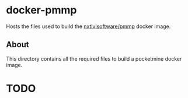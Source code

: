 # docker-pmmp
Hosts the files used to build the [nxtlvlsoftware/pmmp](https://hub.docker.com/repository/docker/nxtlvlsoftware/pmmp) docker image.

## About
This directory contains all the required files to build a pocketmine docker image.

# TODO